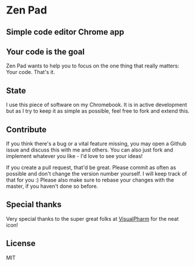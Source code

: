 # Zen Pad
## Simple code editor Chrome app

## Your code is the goal
Zen Pad wants to help you to focus on the one thing that really matters: Your code.
That's it.

## State
I use this piece of software on my Chromebook. It is in active development but as I try to keep it as simple as possible, feel free to fork and extend this.

## Contribute
If you think there's a bug or a vital feature missing, you may open a Github issue and discuss this with me and others.
You can also just fork and implement whatever you like - I'd love to see your ideas!

If you create a pull request, that'd be great. Please commit as often as possible and don't change the version number yourself. I will keep track of that for you :)
Please also make sure to rebase your changes with the master, if you haven't done so before.

## Special thanks
Very special thanks to the super great folks at [VisualPharm](http://www.visualpharm.com/) for the neat icon!

## License
MIT